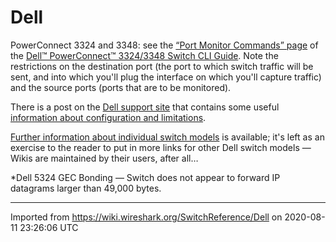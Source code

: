 # Dell

PowerConnect 3324 and 3348: see the [“Port Monitor Commands” page](http://support.dell.com/support/edocs/network/pc33xx/en/CLI/J0926a00/portmoni.htm#1017474) of the [Dell™ PowerConnect™ 3324/3348 Switch CLI Guide](http://support.dell.com/support/edocs/network/pc33xx/en/CLI/J0926a00/). Note the restrictions on the destination port (the port to which switch traffic will be sent, and into which you'll plug the interface on which you'll capture traffic) and the source ports (ports that are to be monitored).

There is a post on the [Dell support site](http://support.dell.com/) that contains some useful [information about configuration and limitations](http://forums.us.dell.com/supportforums/board/message?board.id=pc_managed&message.id=1425).

[Further information about individual switch models](http://support.dell.com/support/systemsinfo/documentation.aspx?l=en&~cat=4&~subcat=106) is available; it's left as an exercise to the reader to put in more links for other Dell switch models — Wikis are maintained by their users, after all…

\*Dell 5324 GEC Bonding — Switch does not appear to forward IP datagrams larger than 49,000 bytes.

---

Imported from https://wiki.wireshark.org/SwitchReference/Dell on 2020-08-11 23:26:06 UTC
